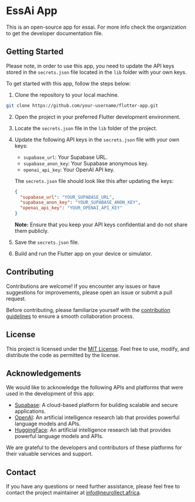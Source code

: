 # EssAi App

This is an open-source app for essai. For more info check the organization to get the developer documentation file.

## Getting Started
Please note, in order to use this app, you need to update the API keys stored in the `secrets.json` file located in the `lib` folder with your own keys.

To get started with this app, follow the steps below:

1. Clone the repository to your local machine.

```bash
git clone https://github.com/your-username/flutter-app.git
```

2. Open the project in your preferred Flutter development environment.

3. Locate the `secrets.json` file in the `lib` folder of the project.

4. Update the following API keys in the `secrets.json` file with your own keys:

   - `supabase_url`: Your Supabase URL.
   - `supabase_anon_key`: Your Supabase anonymous key.
   - `openai_api_key`: Your OpenAI API key.

   The `secrets.json` file should look like this after updating the keys:

   ```json
   {
     "supabase_url": "YOUR_SUPABASE_URL",
     "supabase_anon_key": "YOUR_SUPABASE_ANON_KEY",
     "openai_api_key": "YOUR_OPENAI_API_KEY"
   }
   ```

   **Note:** Ensure that you keep your API keys confidential and do not share them publicly.

5. Save the `secrets.json` file.

6. Build and run the Flutter app on your device or simulator.

## Contributing

Contributions are welcome! If you encounter any issues or have suggestions for improvements, please open an issue or submit a pull request.

Before contributing, please familiarize yourself with the [contribution guidelines](CONTRIBUTING.md) to ensure a smooth collaboration process.

## License

This project is licensed under the [MIT License](LICENSE). Feel free to use, modify, and distribute the code as permitted by the license.

## Acknowledgements

We would like to acknowledge the following APIs and platforms that were used in the development of this app:

- [Supabase](https://supabase.io): A cloud-based platform for building scalable and secure applications.
- [OpenAI](https://openai.com): An artificial intelligence research lab that provides powerful language models and APIs.
- [HuggingFace](https://hugginface.co): An artificial intelligence research lab that provides powerful language models and APIs.

We are grateful to the developers and contributors of these platforms for their valuable services and support.

## Contact

If you have any questions or need further assistance, please feel free to contact the project maintainer at [info@neurollect.africa](mailto:info@neurollect.africa).
